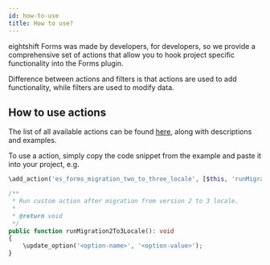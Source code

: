 ```yaml
---
id: how-to-use
title: How to use?
---
```


eightshift Forms was made by developers, for developers, so we provide a comprehensive set of actions that allow you to hook project specific functionality into the Forms plugin.

Difference between actions and filters is that actions are used to add functionality, while filters are used to modify data.

## How to use actions

The list of all available actions can be found [here](https://github.com/infinum/eightshift-forms/blob/develop/testFilters/testFilters.php), along with descriptions and examples.

To use a action, simply copy the code snippet from the example and paste it into your project, e.g.
```php
\add_action('es_forms_migration_two_to_three_locale', [$this, 'runMigration2To3Locale']);

/**
 * Run custom action after migration from version 2 to 3 locale.
 *
 * @return void
 */
public function runMigration2To3Locale(): void
{
	\update_option('<option-name>', '<option-value>');
}
```
